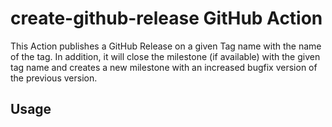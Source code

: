 # create-github-release GitHub Action

This Action publishes a GitHub Release on a given Tag name with the name of the tag. In addition, it will close the milestone (if available) with the given tag name and creates a new milestone with an increased bugfix version of the previous version.

## Usage

